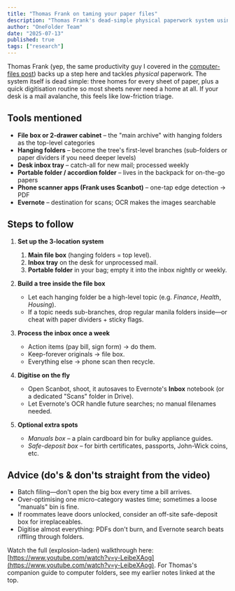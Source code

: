 ```yaml
---
title: "Thomas Frank on taming your paper files"
description: "Thomas Frank's dead-simple physical paperwork system using three locations and digitization to keep paper clutter under control."
author: "OneFolder Team"
date: "2025-07-13"
published: true
tags: ["research"]
---
```


<script>
  import YoutubeEmbeddedVideo from '$lib/components/YoutubeEmbeddedVideo.svelte'
</script>

<YoutubeEmbeddedVideo src="https://www.youtube.com/embed/y-LeibeXAog" title="Thomas Frank - How to Organize Paper Files" />

Thomas Frank (yep, the same productivity guy I covered in the [computer-files post](/blog/thomas-frank-on-the-best-way-to-organize-your-computer-files)) backs up a step here and tackles _physical_ paperwork. The system itself is dead simple: three homes for every sheet of paper, plus a quick digitisation routine so most sheets never need a home at all. If your desk is a mail avalanche, this feels like low-friction triage.

## Tools mentioned

- **File box or 2-drawer cabinet** – the "main archive" with hanging folders as the top-level categories
- **Hanging folders** – become the tree's first-level branches (sub-folders or paper dividers if you need deeper levels)
- **Desk inbox tray** – catch-all for new mail; processed weekly
- **Portable folder / accordion folder** – lives in the backpack for on-the-go papers
- **Phone scanner apps (Frank uses Scanbot)** – one-tap edge detection → PDF
- **Evernote** – destination for scans; OCR makes the images searchable

## Steps to follow

1. **Set up the 3-location system**
   1. **Main file box** (hanging folders = top level).
   2. **Inbox tray** on the desk for unprocessed mail.
   3. **Portable folder** in your bag; empty it into the inbox nightly or weekly.

2. **Build a tree inside the file box**
   - Let each hanging folder be a high-level topic (e.g. _Finance_, _Health_, _Housing_).
   - If a topic needs sub-branches, drop regular manila folders inside—or cheat with paper dividers + sticky flags.

3. **Process the inbox once a week**
   - Action items (pay bill, sign form) → do them.
   - Keep-forever originals → file box.
   - Everything else → phone scan then recycle.

4. **Digitise on the fly**
   - Open Scanbot, shoot, it autosaves to Evernote's **Inbox** notebook (or a dedicated "Scans" folder in Drive).
   - Let Evernote's OCR handle future searches; no manual filenames needed.

5. **Optional extra spots**
   - _Manuals box_ – a plain cardboard bin for bulky appliance guides.
   - _Safe-deposit box_ – for birth certificates, passports, John-Wick coins, etc.

## Advice (do's & don'ts straight from the video)

- Batch filing—don't open the big box every time a bill arrives.
- Over-optimising one micro-category wastes time; sometimes a loose "manuals" bin is fine.
- If roommates leave doors unlocked, consider an off-site safe-deposit box for irreplaceables.
- Digitise almost everything: PDFs don't burn, and Evernote search beats riffling through folders.

Watch the full (explosion-laden) walkthrough here: [https://www.youtube.com/watch?v=y-LeibeXAog](https://www.youtube.com/watch?v=y-LeibeXAog). For Thomas's companion guide to computer folders, see my earlier notes linked at the top.
